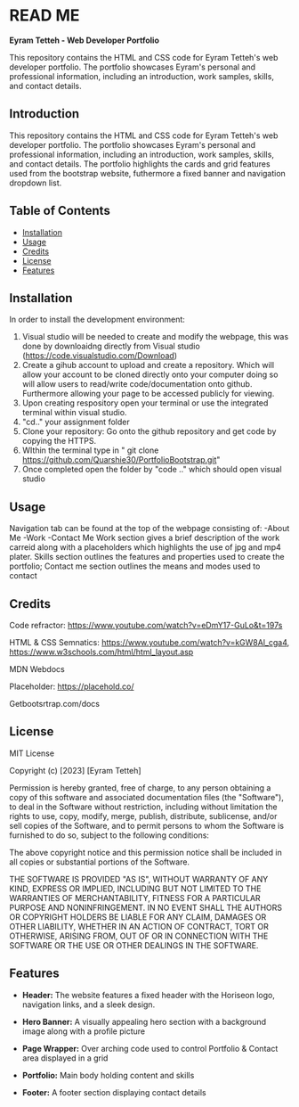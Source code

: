 # READ ME

**Eyram Tetteh - Web Developer Portfolio**

This repository contains the HTML and CSS code for Eyram Tetteh's web developer portfolio. The portfolio showcases Eyram's personal and professional information, including an introduction, work samples, skills, and contact details.


## Introduction

This repository contains the HTML and CSS code for Eyram Tetteh's web developer portfolio. The portfolio showcases Eyram's personal and professional information, including an introduction, work samples, skills, and contact details. The portfolio highlights the cards and grid features used from the bootstrap website, futhermore a fixed banner and navigation dropdown list.

## Table of Contents

* [Installation](#installation)
* [Usage](#usage)
* [Credits](#credits)
* [License](#license)
* [Features](#Features)

## Installation

In order to install the development environment: 
1. Visual studio will be needed to create and modify the webpage, this was done by downloaidng directly from Visual studio (https://code.visualstudio.com/Download)
2. Create a gihub account to upload and create a repository. Which will allow your account to be cloned directly onto your computer doing so will allow users to read/write code/documentation onto github. Furthermore allowing your page to be accessed publicly for viewing.
3. Upon creating respository open your terminal or use the integrated terminal within visual studio. 
4. "cd.." your assignment folder
5. Clone your repository: Go onto the github repository and get code by copying the HTTPS.
6. WIthin the terminal type in " git clone https://github.com/Quarshie30/PortfolioBootstrap.git"
7. Once completed open the folder by "code .." which should open visual studio 

## Usage 
Navigation tab can be found at the top of the webpage consisting of:
-About Me
-Work
-Contact Me
Work section gives a brief description of the work carreid along with a placeholders which highlights the use of jpg and mp4 plater.
Skills section outlines the features and properties used to create the portfolio;
Contact me section outlines the means and modes used to contact


## Credits

Code refractor: https://www.youtube.com/watch?v=eDmY17-GuLo&t=197s

HTML & CSS Semnatics: https://www.youtube.com/watch?v=kGW8Al_cga4, https://www.w3schools.com/html/html_layout.asp

MDN Webdocs

Placeholder: https://placehold.co/

Getbootsrtrap.com/docs


## License

MIT License

Copyright (c) [2023] [Eyram Tetteh]

Permission is hereby granted, free of charge, to any person obtaining a copy
of this software and associated documentation files (the "Software"), to deal
in the Software without restriction, including without limitation the rights
to use, copy, modify, merge, publish, distribute, sublicense, and/or sell
copies of the Software, and to permit persons to whom the Software is
furnished to do so, subject to the following conditions:

The above copyright notice and this permission notice shall be included in all
copies or substantial portions of the Software.

THE SOFTWARE IS PROVIDED "AS IS", WITHOUT WARRANTY OF ANY KIND, EXPRESS OR
IMPLIED, INCLUDING BUT NOT LIMITED TO THE WARRANTIES OF MERCHANTABILITY,
FITNESS FOR A PARTICULAR PURPOSE AND NONINFRINGEMENT. IN NO EVENT SHALL THE
AUTHORS OR COPYRIGHT HOLDERS BE LIABLE FOR ANY CLAIM, DAMAGES OR OTHER
LIABILITY, WHETHER IN AN ACTION OF CONTRACT, TORT OR OTHERWISE, ARISING FROM,
OUT OF OR IN CONNECTION WITH THE SOFTWARE OR THE USE OR OTHER DEALINGS IN THE
SOFTWARE.

## Features

- **Header:** The website features a fixed header with the Horiseon logo, navigation links, and a sleek design.

- **Hero Banner:** A visually appealing hero section with a background image along with a profile picture 

- **Page Wrapper:** Over arching code used to control Portfolio & Contact area displayed in a grid 
  
- **Portfolio:** Main body holding content and skills
  
- **Footer:** A footer section displaying contact details
